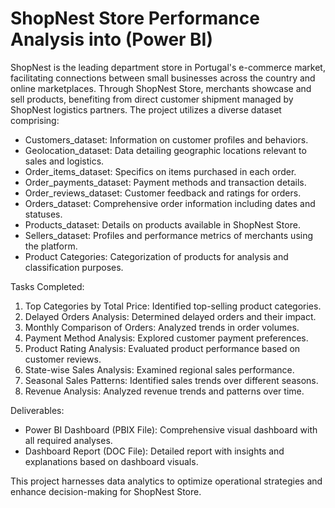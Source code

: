 # ShopNest Store Performance Analysis into (Power BI)
ShopNest is the leading department store in Portugal's e-commerce market, facilitating connections between small businesses across the country and online marketplaces. Through ShopNest Store, merchants showcase and sell products, benefiting from direct customer shipment managed by ShopNest logistics partners. The project utilizes a diverse dataset comprising:
- Customers_dataset: Information on customer profiles and behaviors.
- Geolocation_dataset: Data detailing geographic locations relevant to sales and logistics.
- Order_items_dataset: Specifics on items purchased in each order.
- Order_payments_dataset: Payment methods and transaction details.
- Order_reviews_dataset: Customer feedback and ratings for orders.
- Orders_dataset: Comprehensive order information including dates and statuses.
- Products_dataset: Details on products available in ShopNest Store.
- Sellers_dataset: Profiles and performance metrics of merchants using the platform.
- Product Categories: Categorization of products for analysis and classification purposes.

Tasks Completed:

1. Top Categories by Total Price: Identified top-selling product categories.
2. Delayed Orders Analysis: Determined delayed orders and their impact.
3. Monthly Comparison of Orders: Analyzed trends in order volumes.
4. Payment Method Analysis: Explored customer payment preferences.
5. Product Rating Analysis: Evaluated product performance based on customer reviews.
6. State-wise Sales Analysis: Examined regional sales performance.
7. Seasonal Sales Patterns: Identified sales trends over different seasons.
8. Revenue Analysis: Analyzed revenue trends and patterns over time.

Deliverables:
- Power BI Dashboard (PBIX File): Comprehensive visual dashboard with all required analyses.
- Dashboard Report (DOC File): Detailed report with insights and explanations based on dashboard visuals.

This project harnesses data analytics to optimize operational strategies and enhance decision-making for ShopNest Store.
